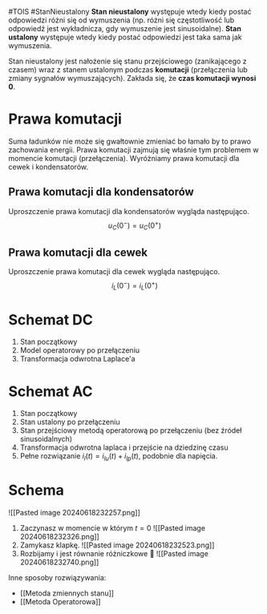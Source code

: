 #TOIS #StanNieustalony
**Stan nieustalony** występuje wtedy kiedy postać odpowiedzi różni się od wymuszenia (np. różni się częstotliwość lub odpowiedź jest wykładnicza, gdy wymuszenie jest sinusoidalne).
**Stan ustalony** występuje wtedy kiedy postać odpowiedzi jest taka sama jak wymuszenia.

Stan nieustalony jest nałożenie się stanu przejściowego (zanikającego z czasem) wraz z stanem ustalonym podczas **komutacji** (przełączenia lub zmiany sygnałów wymuszających). Zakłada się, że **czas komutacji wynosi 0**.

# Prawa komutacji
Suma ładunków nie może się gwałtownie zmieniać bo łamało by to prawo zachowania energii. Prawa komutacji zajmują się właśnie tym problemem w momencie komutacji (przełączenia).
Wyróżniamy prawa komutacji dla cewek i kondensatorów.

## Prawa komutacji dla kondensatorów
Uproszczenie prawa komutacji dla kondensatorów wygląda następująco.
$$
u_{C}(0^-)=u_{C}(0^+)
$$
## Prawa komutacji dla cewek
Uproszczenie prawa komutacji dla cewek wygląda następująco. 
$$
i_{L}(0^-) = i_{L}(0^+)
$$
# Schemat DC
1. Stan początkowy
2. Model operatorowy po przełączeniu
3. Transformacja odwrotna Laplace'a
# Schemat AC
1. Stan początkowy
2. Stan ustalony po przełączeniu
3. Stan przejściowy metodą operatorową po przełączeniu (bez źródeł sinusoidalnych)
4. Transformacja odwrotna laplaca i przejście na dziedzinę czasu
5. Pełne rozwiązanie $i_{l}(t) = i_{lu}(t) + i_{lp}(t)$, podobnie dla napięcia. 
# Schema
![[Pasted image 20240618232257.png]]
1. Zaczynasz w momencie w którym $t = 0$
   ![[Pasted image 20240618232326.png]]
2. Zamykasz klapkę.
   ![[Pasted image 20240618232523.png]]
3. Rozbijamy i jest równanie różniczkowe 🤮
   ![[Pasted image 20240618232740.png]]
   
Inne sposoby rozwiązywania:
- [[Metoda zmiennych stanu]]
- [[Metoda Operatorowa]]